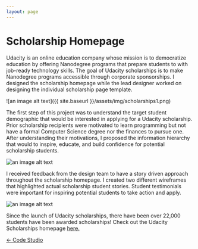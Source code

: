 ```yaml
---
layout: page
---
```


# Scholarship Homepage

Udacity is an online education company whose mission is to democratize education by offering Nanodegree programs that prepare students to with job-ready technology skills. The goal of Udacity scholarships is to make Nanodegree programs accessible through corporate sponsorships. I designed the scholarship homepage while the lead designer worked on designing the individual scholarship page template.

![an image alt text]({{ site.baseurl }}/assets/img/scholarships1.png)

The first step of this project was to understand the target student demographic that would be interested in applying for a Udacity scholarship. Prior scholarship recipients were motivated to learn programming but not have a formal Computer Science degree nor the finances to pursue one. After understanding their motivations, I proposed the information hierarchy that would to inspire, educate, and build confidence for potential scholarship students.

![an image alt text]({{base.siteurl}}/assets/img/scholarships2.png)

I received feedback from the design team to have a story driven approach throughout the scholarship homepage. I created two different wireframes that highlighted actual scholarship student stories. Student testimonials were important for inspiring potential students to take action and apply.

![an image alt text]({{base.siteurl}}/assets/img/scholarships3.png)

Since the launch of Udacity scholarships, there have been over 22,000 students have been awarded scholarships!
Check out the Udacity Scholarships homepage <a href="https://www.udacity.com/scholarships" target="_blank">here. </a>

<div class="clearfix mxn2 container-sm mt4">
  <div class="col col-6">
    <a href="/projects/codestudio"> ← Code Studio </a>
  </div>

  <div class="col col-6 right-align">
  </div>
</div>
